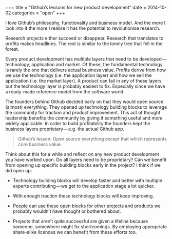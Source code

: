 +++
title = "Github’s lessons for new product development"
date = 2014-10-02
categories = "open"
+++

I love Github’s philosophy, functionality and business model. And the more I look into it the more I realise it has the potential to revolutionise research.

Research projects either succeed or disappear. Research that translates to profits makes headlines. The rest is similar to the lonely tree that fell in the forest.

Every product development has multiple layers that need to be developed — technology, application and market. Of these, the fundamental technology is rarely the one that delivers actual business value. Profits derive from how we use the technology (i.e. the application layer) and how we sell the application (i.e. the market layer). A product can fail in any of these layers but the technology layer is probably easiest to fix. Especially since we have a ready-made reference model from the software world.

The founders behind Github decided early on that they would open source (almost) everything. They opened up technology building blocks to leverage the community for traction and product improvement. This act of thought leadership benefits the community by giving it something useful and more widely applicable. In order to build profitability the founders kept the business layers proprietary — e.g. the actual Github app.

> Github’s lesson: Open source everything except that which represents core business value.

Think about this for a while and reflect on any new product development you have worked upon. Do all layers need to be proprietary? Can we benefit from opening up specific building blocks early in the project? I think if we did open up:

- Technology building blocks will develop faster and better with multiple experts contributing — we get to the application stage a lot quicker.

- With enough traction these technology blocks will keep improving.

- People can use these open blocks for other projects and products we probably wouldn’t have thought or bothered about.

- Projects that aren’t quite successful are given a lifeline because someone, somewhere might fix shortcomings. By employing appropriate share-alike licences we can benefit from these efforts too.

